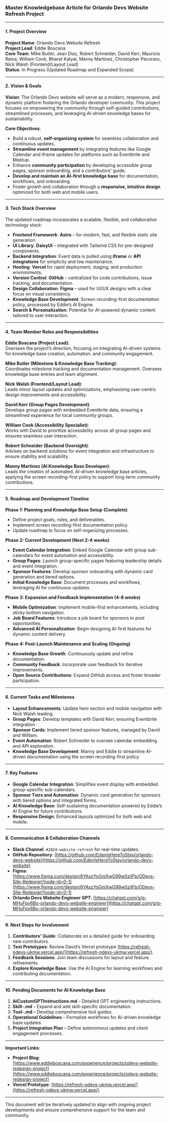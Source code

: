 ### **Master Knowledgebase Article for Orlando Devs Website Refresh Project**

---

#### **1. Project Overview**

**Project Name**: Orlando Devs Website Refresh  
**Project Lead**: Eddie Boscana  
**Core Team**: Mike Butler, Jean Diaz, Robert Schneider, David Kerr, Mauricio Reina, William Cook, Bharat Katyal, Manny Martinez, Christopher Pecoraro, Nick Walsh (Frontend/Layout Lead)  
**Status**: In Progress (Updated Roadmap and Expanded Scope)

---

#### **2. Vision & Goals**

**Vision**: The Orlando Devs website will serve as a modern, responsive, and dynamic platform fostering the Orlando developer community. This project focuses on empowering the community through self-guided contributions, streamlined processes, and leveraging AI-driven knowledge bases for sustainability.

**Core Objectives**:
- Build a robust, **self-organizing system** for seamless collaboration and continuous updates.
- **Streamline event management** by integrating features like Google Calendar and iframe updates for platforms such as Eventbrite and Meetup.
- Enhance **community participation** by developing accessible group pages, sponsor onboarding, and a contributors' guide.
- **Develop and maintain an AI-first knowledge base** for documentation, workflows, and onboarding.
- Foster growth and collaboration through a **responsive, intuitive design** optimized for both web and mobile users.

---

#### **3. Tech Stack Overview**

The updated roadmap incorporates a scalable, flexible, and collaborative technology stack:

- **Frontend Framework**: **Astro** – for modern, fast, and flexible static site generation.
- **UI Library**: **DaisyUI** – integrated with Tailwind CSS for pre-designed components.
- **Backend Integration**: Event data is pulled using **iframe** or **API integrations** for simplicity and low maintenance.
- **Hosting**: **Vercel** for rapid deployment, staging, and production environments.
- **Version Control**: **GitHub** – centralized for code contributions, issue tracking, and documentation.
- **Design Collaboration**: **Figma** – used for UI/UX designs with a clear focus on visual consistency.
- **Knowledge Base Development**: Screen recording-first documentation policy, processed by Eddie’s AI Engine.
- **Search & Personalization**: Potential for AI-powered dynamic content tailored to user interaction.

---

#### **4. Team Member Roles and Responsibilities**

**Eddie Boscana (Project Lead)**:  
Oversees the project’s direction, focusing on integrating AI-driven systems for knowledge base creation, automation, and community engagement.

**Mike Butler (Milestone & Knowledge Base Tracking)**:  
Coordinates milestone tracking and documentation management. Oversees knowledge base entries and team alignment.

**Nick Walsh (Frontend/Layout Lead)**:  
Leads minor layout updates and optimizations, emphasizing user-centric design improvements and accessibility.

**David Kerr (Group Pages Development)**:  
Develops group pages with embedded Eventbrite data, ensuring a streamlined experience for local community groups.

**William Cook (Accessibility Specialist)**:  
Works with David to prioritize accessibility across all group pages and ensures seamless user interaction.

**Robert Schneider (Backend Oversight)**:  
Advises on backend solutions for event integration and infrastructure to ensure stability and scalability.

**Manny Martinez (AI Knowledge Base Developer)**:  
Leads the creation of automated, AI-driven knowledge base articles, applying the screen recording-first policy to support long-term community contributions.

---

#### **5. Roadmap and Development Timeline**

**Phase 1: Planning and Knowledge Base Setup (Complete)**  
- Define project goals, roles, and deliverables.
- Implement screen recording-first documentation policy.
- Update roadmap to focus on self-organizing processes.

**Phase 2: Current Development (Next 2-4 weeks)**  
- **Event Calendar Integration**: Embed Google Calendar with group sub-calendars for event automation and accessibility.  
- **Group Pages**: Launch group-specific pages featuring leadership details and event integration.  
- **Sponsor Features**: Develop sponsor onboarding with dynamic card generation and tiered options.  
- **Initial Knowledge Base**: Document processes and workflows, leveraging AI for continuous updates.

**Phase 3: Expansion and Feedback Implementation (4-8 weeks)**  
- **Mobile Optimization**: Implement mobile-first enhancements, including sticky bottom navigation.  
- **Job Board Features**: Introduce a job board for sponsors to post opportunities.  
- **Advanced AI Personalization**: Begin designing AI-first features for dynamic content delivery.

**Phase 4: Post-Launch Maintenance and Scaling (Ongoing)**  
- **Knowledge Base Growth**: Continuously update and refine documentation.  
- **Community Feedback**: Incorporate user feedback for iterative improvements.  
- **Open Source Contributions**: Expand GitHub access and foster broader participation.

---

#### **6. Current Tasks and Milestones**

- **Layout Enhancements**: Update hero section and mobile navigation with Nick Walsh leading.  
- **Group Pages**: Develop templates with David Kerr, ensuring Eventbrite integration.  
- **Sponsor Cards**: Implement tiered sponsor features, managed by David and William.  
- **Event Automation**: Robert Schneider to oversee calendar embedding and API exploration.  
- **Knowledge Base Development**: Manny and Eddie to streamline AI-driven documentation using the screen recording-first policy.  

---

#### **7. Key Features**

- **Google Calendar Integration**: Simplifies event display with embedded group-specific sub-calendars.  
- **Sponsor Tiers and Automation**: Dynamic card generation for sponsors with tiered options and integrated forms.  
- **AI Knowledge Base**: Self-sustaining documentation powered by Eddie’s AI Engine for future contributions.  
- **Responsive Design**: Enhanced layouts optimized for both web and mobile.  

---

#### **8. Communication & Collaboration Channels**

- **Slack Channel**: `#2024-website-refresh` for real-time updates.  
- **GitHub Repository**: [https://github.com/EdenIsHereToStay/orlando-devs-website](https://github.com/EdenIsHereToStay/orlando-devs-website)  
- **Figma**: [https://www.figma.com/design/8YAszYoGniXwG99w0ziIFb/ODevs-Site-Redesign?node-id=0-1](https://www.figma.com/design/8YAszYoGniXwG99w0ziIFb/ODevs-Site-Redesign?node-id=0-1)  
- **Orlando Devs Website Engineer GPT**: [https://chatgpt.com/g/g-MHuFpv6Bo-orlando-devs-website-engineer](https://chatgpt.com/g/g-MHuFpv6Bo-orlando-devs-website-engineer)  

---

#### **9. Next Steps for Involvement**

1. **Contributors' Guide**: Collaborate on a detailed guide for onboarding new contributors.  
2. **Test Prototypes**: Review David’s Vercel prototype [https://refresh-odevs-ukmw.vercel.app/](https://refresh-odevs-ukmw.vercel.app/).  
3. **Feedback Sessions**: Join team discussions for layout and feature refinements.  
4. **Explore Knowledge Base**: Use the AI Engine for learning workflows and contributing documentation.  

---

#### **10. Pending Documents for AI Knowledge Base**  
1. **AiCustomGPTInstructions.md** – Detailed GPT engineering instructions.  
2. **Skill-<SkillTitle>.md** – Expand and add skill-specific documentation.  
3. **Tool-<ToolName>.md** – Develop comprehensive tool guides.  
4. **Operational Guidelines** – Formalize workflows for AI-driven knowledge base updates.  
5. **Project Integration Plan** – Define autonomous updates and client engagement processes.

---

**Important Links**:  
- **Project Blog**: [https://www.eddieboscana.com/experience/projects/odevs-website-redesign-project](https://www.eddieboscana.com/experience/projects/odevs-website-redesign-project)  
- **Vercel Prototype**: [https://refresh-odevs-ukmw.vercel.app/](https://refresh-odevs-ukmw.vercel.app/)  

---

This document will be iteratively updated to align with ongoing project developments and ensure comprehensive support for the team and community.
